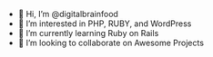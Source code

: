 - 👋 Hi, I’m @digitalbrainfood
- 👀 I’m interested in PHP, RUBY, and WordPress
- 🌱 I’m currently learning Ruby on Rails
- 💞️ I’m looking to collaborate on Awesome Projects

<!---
digitalbrainfood/digitalbrainfood is a ✨ special ✨ repository because its `README.md` (this file) appears on your GitHub profile.
You can click the Preview link to take a look at your changes.
--->
